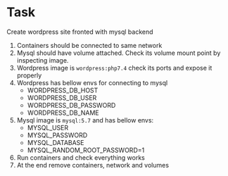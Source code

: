 # Task

Create wordpress site fronted with mysql backend 

1. Containers should be connected to same network
2. Mysql should have volume attached. Check its volume mount point by inspecting image.
3. Wordpress image is `wordpress:php7.4` check its ports and expose it properly
4. Wordpress has bellow envs for connecting to mysql
    - WORDPRESS_DB_HOST 
    - WORDPRESS_DB_USER
    - WORDPRESS_DB_PASSWORD
    - WORDPRESS_DB_NAME
5. Mysql image is `mysql:5.7` and has bellow envs:
    - MYSQL_USER 
    - MYSQL_PASSWORD 
    - MYSQL_DATABASE
    - MYSQL_RANDOM_ROOT_PASSWORD=1
6. Run containers and check everything works
7. At the end remove containers, network and volumes
